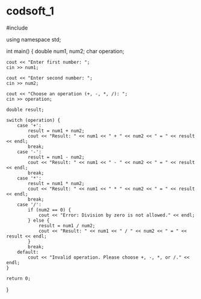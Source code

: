# codsoft_1
#include <iostream>

using namespace std;

int main() {
    double num1, num2;
    char operation;

    cout << "Enter first number: ";
    cin >> num1;

    cout << "Enter second number: ";
    cin >> num2;

    cout << "Choose an operation (+, -, *, /): ";
    cin >> operation;

    double result;

    switch (operation) {
        case '+':
            result = num1 + num2;
            cout << "Result: " << num1 << " + " << num2 << " = " << result << endl;
            break;
        case '-':
            result = num1 - num2;
            cout << "Result: " << num1 << " - " << num2 << " = " << result << endl;
            break;
        case '*':
            result = num1 * num2;
            cout << "Result: " << num1 << " * " << num2 << " = " << result << endl;
            break;
        case '/':
            if (num2 == 0) {
                cout << "Error: Division by zero is not allowed." << endl;
            } else {
                result = num1 / num2;
                cout << "Result: " << num1 << " / " << num2 << " = " << result << endl;
            }
            break;
        default:
            cout << "Invalid operation. Please choose +, -, *, or /." << endl;
    }

    return 0;
}

